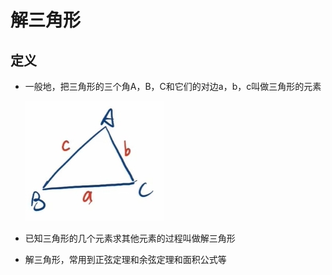# 解三角形

## 定义

+ 一般地，把三角形的三个角A，B，C和它们的对边a，b，c叫做三角形的元素

  ![三角形的元素](./images/三角形的元素.png)

+ 已知三角形的几个元素求其他元素的过程叫做解三角形

+ 解三角形，常用到正弦定理和余弦定理和面积公式等
